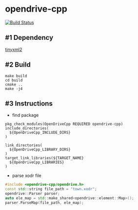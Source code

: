 # opendrive-cpp

[![Build Status](https://github.com/minhanghuang/opendrive-cpp/actions/workflows/ubuntu-build.yaml/badge.svg?branch=dev)](https://github.com/minhanghuang/opendrive-cpp/actions/workflows/ubuntu-build.yaml)

## #1 Dependency

[tinyxml2](https://github.com/leethomason/tinyxml2/tree/master)

## #2 Build

```
make build 
cd build
cmake ..
make -j4
```

## #3 Instructions

- find package

```
pkg_check_modules(OpenDriveCpp REQUIRED opendrive-cpp)
include_directories(
  ${OpenDriveCpp_INCLUDE_DIRS}
)

link_directories(
  ${OpenDriveCpp_LIBRARY_DIRS}
)
target_link_libraries(${TARGET_NAME}
  ${OpenDriveCpp_LIBRARIES}
)
```

- parse xodr file

```cpp
#include <opendrive-cpp/opendrive.h>
const std::string file_path = "town.xodr";
opendrive::Parser parser;
auto ele_map = std::make_shared<opendrive::element::Map>();
parser.ParseMap(file_path, ele_map);
```

